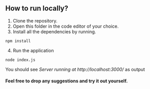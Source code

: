 ## How to run locally?

1. Clone the repository.
2. Open this folder in the code editor of your choice.
3. Install all the dependencies by running.

```
npm install
```
4. Run the application
```
node index.js
```
You should see *Server running at http://localhost:3000/* as output

#### Feel free to drop any suggestions and try it out yourself.
